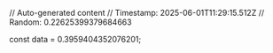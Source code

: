 // Auto-generated content
// Timestamp: 2025-06-01T11:29:15.512Z
// Random: 0.22625399379684663

const data = 0.3959404352076201;